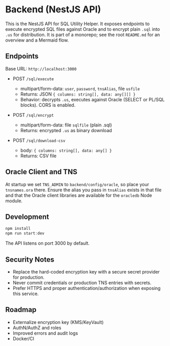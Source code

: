 # Backend (NestJS API)

This is the NestJS API for SQL Utility Helper. It exposes endpoints to execute encrypted SQL files against Oracle and to encrypt plain `.sql` into `.us` for distribution. It is part of a monorepo; see the root `README.md` for an overview and a Mermaid flow.

## Endpoints

Base URL: `http://localhost:3000`

- POST `/sql/execute`
  - multipart/form-data: `user`, `password`, `tnsAlias`, file `usfile`
  - Returns: JSON `{ columns: string[], data: any[][] }`
  - Behavior: decrypts `.us`, executes against Oracle (SELECT or PL/SQL blocks). CORS is enabled.

- POST `/sql/encrypt`
  - multipart/form-data: file `sqlfile` (plain .sql)
  - Returns: encrypted `.us` as binary download

- POST `/sql/download-csv`
  - body: `{ columns: string[], data: any[] }`
  - Returns: CSV file

## Oracle Client and TNS

At startup we set `TNS_ADMIN` to `backend/config/oracle`, so place your `tnsnames.ora` there. Ensure the alias you pass in `tnsAlias` exists in that file and that the Oracle client libraries are available for the `oracledb` Node module.

## Development

```powershell
npm install
npm run start:dev
```

The API listens on port 3000 by default.

## Security Notes

- Replace the hard-coded encryption key with a secure secret provider for production.
- Never commit credentials or production TNS entries with secrets.
- Prefer HTTPS and proper authentication/authorization when exposing this service.

## Roadmap

- Externalize encryption key (KMS/KeyVault)
- AuthN/AuthZ and roles
- Improved errors and audit logs
- Docker/CI
